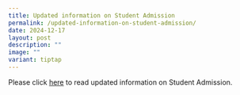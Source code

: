 ```yaml
---
title: Updated information on Student Admission
permalink: /updated-information-on-student-admission/
date: 2024-12-17
layout: post
description: ""
image: ""
variant: tiptap
---
```

<p>Please click <a href="https://www.crestsec.edu.sg/i-am-a/p6-student-parent/student-admission-info/" rel="noopener nofollow" target="_blank">here</a> to
read updated information on Student Admission.</p>